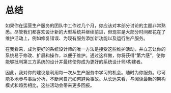 # 总结

如果你在运营生产服务的团队中工作过几个月，你应该对本部分讨论的主题非常熟悉。尽管我们都喜欢设计新的大型系统并继续前进，但现实是大部分时间都花在了维护活动上，例如修复错误、为现有服务添加新功能以及运行生产服务。

在我看来，成为更好的系统设计师的唯一方法是接受这些维护活动，并立志让你的系统易于修改、扩展和操作，以便于维护。通过这样做，你将获得“第六感”，使你能够批判第三方系统的设计并最终使你成为更好的系统设计师/构建者。

因此，我对你的建议是利用每一次从生产服务中学习的机会。随时为你服务。尽可能多地参与事后分析，不断问自己如何避免事故。从长远来看，与阅读最新的架构模式和趋势相比，这些活动会带来更多回报。
